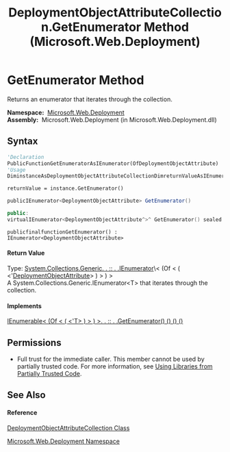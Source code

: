 ﻿---
title: DeploymentObjectAttributeCollection.GetEnumerator Method  (Microsoft.Web.Deployment)
TOCTitle: GetEnumerator Method
ms:assetid: M:Microsoft.Web.Deployment.DeploymentObjectAttributeCollection.GetEnumerator
ms:mtpsurl: https://msdn.microsoft.com/en-us/library/microsoft.web.deployment.deploymentobjectattributecollection.getenumerator(v=VS.90)
ms:contentKeyID: 22753861
ms.date: 05/02/2012
mtps_version: v=VS.90
f1_keywords:
- Microsoft.Web.Deployment.DeploymentObjectAttributeCollection.GetEnumerator
dev_langs:
- CSharp
- JScript
- VB
- c++
api_location:
- Microsoft.Web.Deployment.dll
api_name:
- Microsoft.Web.Deployment.DeploymentObjectAttributeCollection.GetEnumerator
api_type:
- Managed
topic_type:
- apiref
- kbSyntax
product_family_name: VS
ROBOTS: INDEX,FOLLOW
---

# GetEnumerator Method

Returns an enumerator that iterates through the collection.

**Namespace:**  [Microsoft.Web.Deployment](microsoft-web-deployment-namespace.md)  
**Assembly:**  Microsoft.Web.Deployment (in Microsoft.Web.Deployment.dll)

## Syntax

``` vb
'Declaration
PublicFunctionGetEnumeratorAsIEnumerator(OfDeploymentObjectAttribute)
'Usage
DiminstanceAsDeploymentObjectAttributeCollectionDimreturnValueAsIEnumerator(OfDeploymentObjectAttribute)

returnValue = instance.GetEnumerator()
```

``` csharp
publicIEnumerator<DeploymentObjectAttribute> GetEnumerator()
```

``` c++
public:
virtualIEnumerator<DeploymentObjectAttribute^>^ GetEnumerator() sealed
```

``` jscript
publicfinalfunctionGetEnumerator() : IEnumerator<DeploymentObjectAttribute>
```

#### Return Value

Type: [System.Collections.Generic. . :: . .IEnumerator](https://msdn.microsoft.com/en-us/library/78dfe2yb\(v=vs.90\))\< (Of \< ( \<'[DeploymentObjectAttribute](deploymentobjectattribute-class-microsoft-web-deployment.md)\> ) \> ) \>  
A System.Collections.Generic.IEnumerator\<T\> that iterates through the collection.  

#### Implements

[IEnumerable\< (Of \< ( \<'T\> ) \> ) \>. . :: . .GetEnumerator() () () ()](https://msdn.microsoft.com/en-us/library/s793z9y2\(v=vs.90\))  

## Permissions

  - Full trust for the immediate caller. This member cannot be used by partially trusted code. For more information, see [Using Libraries from Partially Trusted Code](https://msdn.microsoft.com/en-us/library/8skskf63\(v=vs.90\)).

## See Also

#### Reference

[DeploymentObjectAttributeCollection Class](deploymentobjectattributecollection-class-microsoft-web-deployment.md)

[Microsoft.Web.Deployment Namespace](microsoft-web-deployment-namespace.md)

